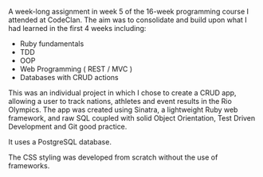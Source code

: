 A week-long assignment in week 5 of the 16-week programming course I attended at CodeClan. The aim was to consolidate and build upon what I had learned in the first 4 weeks including:

- Ruby fundamentals
- TDD
- OOP
- Web Programming ( REST / MVC )
- Databases with CRUD actions

This was an individual project in which I chose to create a CRUD app, allowing a user to track nations, athletes and event results in the Rio Olympics. The app was created using Sinatra, a lightweight Ruby web framework, and raw SQL coupled with solid Object Orientation, Test Driven Development and Git good practice.

It uses a PostgreSQL database.

The CSS styling was developed from scratch without the use of frameworks.
